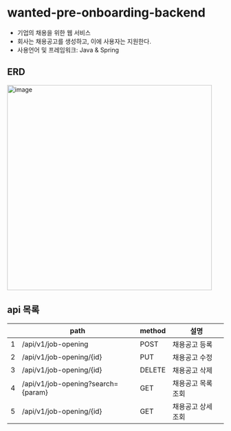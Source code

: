 # wanted-pre-onboarding-backend
- 기업의 채용을 위한 웹 서비스
- 회사는 채용공고를 생성하고, 이에 사용자는 지원한다.
- 사용언어 및 프레임워크: Java & Spring

## ERD
<img width="476" alt="image" src="https://github.com/user-attachments/assets/60faee7f-c9cb-4668-82ee-0b328f9075e9">

## api 목록
||path|method|설명|
|--|-----|---|---|
|1|/api/v1/job-opening|POST|채용공고 등록|
|2|/api/v1/job-opening/{id}|PUT|채용공고 수정|
|3|/api/v1/job-opening/{id}|DELETE|채용공고 삭제|
|4|/api/v1/job-opening?search={param}|GET|채용공고 목록 조회|
|5|/api/v1/job-opening/{id}|GET|채용공고 상세 조회|



